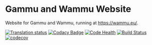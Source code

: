 Gammu and Wammu Website
=======================

Website for Gammu and Wammu, running at <https://wammu.eu/>.

[![Translation status](https://hosted.weblate.org/widgets/gammu/-/svg-badge.svg)](https://hosted.weblate.org/engage/gammu/?utm_source=widget)
[![Codacy Badge](https://api.codacy.com/project/badge/Grade/c64ea0f982f747a9bb1e7b3b21e39f3c)](https://www.codacy.com/app/Gammu/website)
[![Code Health](https://landscape.io/github/gammu/website/master/landscape.svg?style=flat)](https://landscape.io/github/gammu/website/master)
[![Build Status](https://travis-ci.org/gammu/website.svg?branch=master)](https://travis-ci.org/gammu/website)
[![codecov](https://codecov.io/gh/gammu/website/branch/master/graph/badge.svg)](https://codecov.io/gh/gammu/website)
